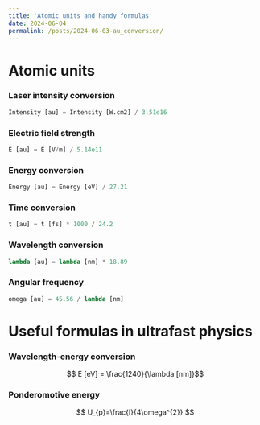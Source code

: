 ```yaml
---
title: 'Atomic units and handy formulas'
date: 2024-06-04
permalink: /posts/2024-06-03-au_conversion/
---
```


# Atomic units
### Laser intensity conversion

```python
Intensity [au] = Intensity [W.cm2] / 3.51e16 
```

### Electric field strength
```python
E [au] = E [V/m] / 5.14e11
```

### Energy conversion
```python
Energy [au] = Energy [eV] / 27.21
```

### Time conversion
```python
t [au] = t [fs] * 1000 / 24.2
```

### Wavelength conversion
```python
lambda [au] = lambda [nm] * 18.89
```

### Angular frequency
```python
omega [au] = 45.56 / lambda [nm]
```


# Useful formulas in ultrafast physics

### Wavelength-energy conversion
$$ E [eV] = \frac{1240}{\lambda [nm]}$$

### Ponderomotive energy

$$ U_{p}=\frac{I}{4\omega^{2}} $$